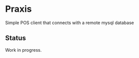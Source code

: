 # Praxis

Simple POS client that connects with a remote mysql database

## Status
Work in progress.

